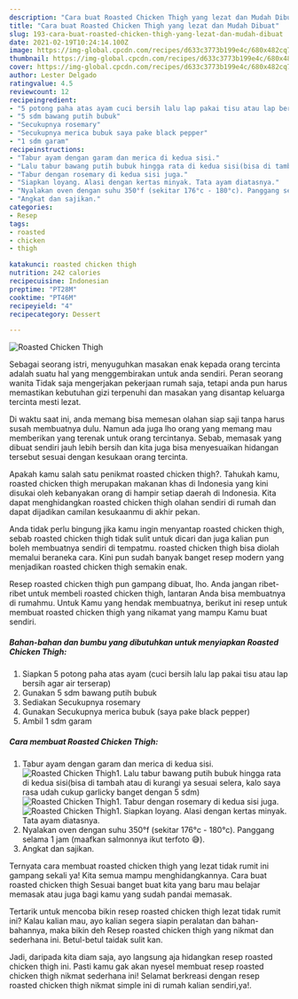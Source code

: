 ```yaml
---
description: "Cara buat Roasted Chicken Thigh yang lezat dan Mudah Dibuat"
title: "Cara buat Roasted Chicken Thigh yang lezat dan Mudah Dibuat"
slug: 193-cara-buat-roasted-chicken-thigh-yang-lezat-dan-mudah-dibuat
date: 2021-02-19T10:24:14.100Z
image: https://img-global.cpcdn.com/recipes/d633c3773b199e4c/680x482cq70/roasted-chicken-thigh-foto-resep-utama.jpg
thumbnail: https://img-global.cpcdn.com/recipes/d633c3773b199e4c/680x482cq70/roasted-chicken-thigh-foto-resep-utama.jpg
cover: https://img-global.cpcdn.com/recipes/d633c3773b199e4c/680x482cq70/roasted-chicken-thigh-foto-resep-utama.jpg
author: Lester Delgado
ratingvalue: 4.5
reviewcount: 12
recipeingredient:
- "5 potong paha atas ayam cuci bersih lalu lap pakai tisu atau lap bersih agar air terserap"
- "5 sdm bawang putih bubuk"
- "Secukupnya rosemary"
- "Secukupnya merica bubuk saya pake black pepper"
- "1 sdm garam"
recipeinstructions:
- "Tabur ayam dengan garam dan merica di kedua sisi."
- "Lalu tabur bawang putih bubuk hingga rata di kedua sisi(bisa di tambah atau di kurangi ya sesuai selera, kalo saya rasa udah cukup garlicky banget dengan 5 sdm)"
- "Tabur dengan rosemary di kedua sisi juga."
- "Siapkan loyang. Alasi dengan kertas minyak. Tata ayam diatasnya."
- "Nyalakan oven dengan suhu 350°f (sekitar 176°c - 180°c). Panggang selama 1 jam (maafkan salmonnya ikut terfoto 😅)."
- "Angkat dan sajikan."
categories:
- Resep
tags:
- roasted
- chicken
- thigh

katakunci: roasted chicken thigh 
nutrition: 242 calories
recipecuisine: Indonesian
preptime: "PT28M"
cooktime: "PT46M"
recipeyield: "4"
recipecategory: Dessert

---
```



![Roasted Chicken Thigh](https://img-global.cpcdn.com/recipes/d633c3773b199e4c/680x482cq70/roasted-chicken-thigh-foto-resep-utama.jpg)

Sebagai seorang istri, menyuguhkan masakan enak kepada orang tercinta adalah suatu hal yang menggembirakan untuk anda sendiri. Peran seorang  wanita Tidak saja mengerjakan pekerjaan rumah saja, tetapi anda pun harus memastikan kebutuhan gizi terpenuhi dan masakan yang disantap keluarga tercinta mesti lezat.

Di waktu  saat ini, anda memang bisa memesan olahan siap saji tanpa harus susah membuatnya dulu. Namun ada juga lho orang yang memang mau memberikan yang terenak untuk orang tercintanya. Sebab, memasak yang dibuat sendiri jauh lebih bersih dan kita juga bisa menyesuaikan hidangan tersebut sesuai dengan kesukaan orang tercinta. 



Apakah kamu salah satu penikmat roasted chicken thigh?. Tahukah kamu, roasted chicken thigh merupakan makanan khas di Indonesia yang kini disukai oleh kebanyakan orang di hampir setiap daerah di Indonesia. Kita dapat menghidangkan roasted chicken thigh olahan sendiri di rumah dan dapat dijadikan camilan kesukaanmu di akhir pekan.

Anda tidak perlu bingung jika kamu ingin menyantap roasted chicken thigh, sebab roasted chicken thigh tidak sulit untuk dicari dan juga kalian pun boleh membuatnya sendiri di tempatmu. roasted chicken thigh bisa diolah memalui beraneka cara. Kini pun sudah banyak banget resep modern yang menjadikan roasted chicken thigh semakin enak.

Resep roasted chicken thigh pun gampang dibuat, lho. Anda jangan ribet-ribet untuk membeli roasted chicken thigh, lantaran Anda bisa membuatnya di rumahmu. Untuk Kamu yang hendak membuatnya, berikut ini resep untuk membuat roasted chicken thigh yang nikamat yang mampu Kamu buat sendiri.

<!--inarticleads1-->

##### Bahan-bahan dan bumbu yang dibutuhkan untuk menyiapkan Roasted Chicken Thigh:

1. Siapkan 5 potong paha atas ayam (cuci bersih lalu lap pakai tisu atau lap bersih agar air terserap)
1. Gunakan 5 sdm bawang putih bubuk
1. Sediakan Secukupnya rosemary
1. Gunakan Secukupnya merica bubuk (saya pake black pepper)
1. Ambil 1 sdm garam




<!--inarticleads2-->

##### Cara membuat Roasted Chicken Thigh:

1. Tabur ayam dengan garam dan merica di kedua sisi.
<img src="https://img-global.cpcdn.com/steps/27e8993c678c9280/160x128cq70/roasted-chicken-thigh-langkah-memasak-1-foto.jpg" alt="Roasted Chicken Thigh">1. Lalu tabur bawang putih bubuk hingga rata di kedua sisi(bisa di tambah atau di kurangi ya sesuai selera, kalo saya rasa udah cukup garlicky banget dengan 5 sdm)
<img src="https://img-global.cpcdn.com/steps/501c47131d6a6f45/160x128cq70/roasted-chicken-thigh-langkah-memasak-2-foto.jpg" alt="Roasted Chicken Thigh">1. Tabur dengan rosemary di kedua sisi juga.
<img src="https://img-global.cpcdn.com/steps/759bf4eaf874bcbe/160x128cq70/roasted-chicken-thigh-langkah-memasak-3-foto.jpg" alt="Roasted Chicken Thigh">1. Siapkan loyang. Alasi dengan kertas minyak. Tata ayam diatasnya.
1. Nyalakan oven dengan suhu 350°f (sekitar 176°c - 180°c). Panggang selama 1 jam (maafkan salmonnya ikut terfoto 😅).
1. Angkat dan sajikan.




Ternyata cara membuat roasted chicken thigh yang lezat tidak rumit ini gampang sekali ya! Kita semua mampu menghidangkannya. Cara buat roasted chicken thigh Sesuai banget buat kita yang baru mau belajar memasak atau juga bagi kamu yang sudah pandai memasak.

Tertarik untuk mencoba bikin resep roasted chicken thigh lezat tidak rumit ini? Kalau kalian mau, ayo kalian segera siapin peralatan dan bahan-bahannya, maka bikin deh Resep roasted chicken thigh yang nikmat dan sederhana ini. Betul-betul taidak sulit kan. 

Jadi, daripada kita diam saja, ayo langsung aja hidangkan resep roasted chicken thigh ini. Pasti kamu gak akan nyesel membuat resep roasted chicken thigh nikmat sederhana ini! Selamat berkreasi dengan resep roasted chicken thigh nikmat simple ini di rumah kalian sendiri,ya!.

